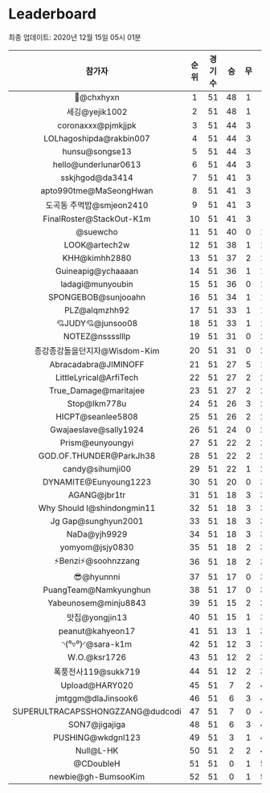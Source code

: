 # Leaderboard
최종 업데이트: 2020년 12월 15일 05시 01분




| 참가자 | 순위 | 경기수 | 승 | 무 | 패 | 승점 |
|:---:|:---:|:---:|:---:|:---:|:---:|:---:|
| 👑@chxhyxn | 1 | 51 | 48 | 1 | 2 | 145 |
| 세깅@yejik1002 | 2 | 51 | 48 | 1 | 2 | 145 |
| coronaxxx@pjmkjjpk | 3 | 51 | 44 | 3 | 4 | 135 |
| LOLhagoshipda@rakbin007 | 4 | 51 | 44 | 3 | 4 | 135 |
| hunsu@songse13 | 5 | 51 | 44 | 3 | 4 | 135 |
| hello@underlunar0613 | 6 | 51 | 44 | 3 | 4 | 135 |
| sskjhgod@da3414 | 7 | 51 | 41 | 3 | 7 | 126 |
| apto990tme@MaSeongHwan | 8 | 51 | 41 | 3 | 7 | 126 |
| 도곡동 주먹밥@smjeon2410 | 9 | 51 | 41 | 3 | 7 | 126 |
| FinalRoster@StackOut-K1m | 10 | 51 | 41 | 3 | 7 | 126 |
| @suewcho | 11 | 51 | 40 | 0 | 11 | 120 |
| LOOK@artech2w | 12 | 51 | 38 | 1 | 12 | 115 |
| KHH@kimhh2880 | 13 | 51 | 37 | 2 | 12 | 113 |
| Guineapig@ychaaaan | 14 | 51 | 36 | 1 | 14 | 109 |
| ladagi@munyoubin | 15 | 51 | 36 | 0 | 15 | 108 |
| SPONGEBOB@sunjooahn | 16 | 51 | 34 | 1 | 16 | 103 |
| PLZ@alqmzhh92 | 17 | 51 | 33 | 1 | 17 | 100 |
| 💘JUDY💘@junsoo08 | 18 | 51 | 33 | 1 | 17 | 100 |
| NOTEZ@nsssslllp | 19 | 51 | 31 | 0 | 20 | 93 |
| 종강종강돌을던지자@Wisdom-Kim | 20 | 51 | 31 | 0 | 20 | 93 |
| Abracadabra@JIMINOFF | 21 | 51 | 27 | 5 | 19 | 86 |
| LittleLyrical@ArfiTech | 22 | 51 | 27 | 2 | 22 | 83 |
| True_Damage@maritajee | 23 | 51 | 27 | 2 | 22 | 83 |
| Stop@lkm778u | 24 | 51 | 26 | 3 | 22 | 81 |
| HICPT@seanlee5808 | 25 | 51 | 26 | 2 | 23 | 80 |
| Gwajaeslave@sally1924 | 26 | 51 | 24 | 0 | 27 | 72 |
| Prism@eunyoungyi | 27 | 51 | 22 | 2 | 27 | 68 |
| GOD.OF.THUNDER@ParkJh38 | 28 | 51 | 22 | 2 | 27 | 68 |
| candy@sihumji00 | 29 | 51 | 22 | 1 | 28 | 67 |
| DYNAMITE@Eunyoung1223 | 30 | 51 | 20 | 0 | 31 | 60 |
| AGANG@jbr1tr | 31 | 51 | 18 | 3 | 30 | 57 |
| Why Should I@shindongmin11 | 32 | 51 | 18 | 3 | 30 | 57 |
| Jg Gap@sunghyun2001 | 33 | 51 | 18 | 3 | 30 | 57 |
| NaDa@yjh9929 | 34 | 51 | 18 | 3 | 30 | 57 |
| yomyom@jsjy0830 | 35 | 51 | 18 | 2 | 31 | 56 |
| ⚡Benzi⚡@soohnzzang | 36 | 51 | 18 | 2 | 31 | 56 |
| 😎@hyunnni | 37 | 51 | 17 | 0 | 34 | 51 |
| PuangTeam@Namkyunghun | 38 | 51 | 17 | 0 | 34 | 51 |
| Yabeunosem@minju8843 | 39 | 51 | 15 | 2 | 34 | 47 |
| 맛집@yongjin13 | 40 | 51 | 15 | 1 | 35 | 46 |
| peanut@kahyeon17 | 41 | 51 | 13 | 1 | 37 | 40 |
| ◝(⁰▿⁰)◜@sara-k1m | 42 | 51 | 12 | 3 | 36 | 39 |
| W.O.@ksr1726 | 43 | 51 | 12 | 2 | 37 | 38 |
| 폭풍전사119@sukk719 | 44 | 51 | 12 | 2 | 37 | 38 |
| Upload@HARY020 | 45 | 51 | 7 | 2 | 42 | 23 |
| jmtggm@dlaJinsook6 | 46 | 51 | 6 | 3 | 42 | 21 |
| SUPERULTRACAPSSHONGZZANG@dudcodi | 47 | 51 | 7 | 0 | 44 | 21 |
| SON7@jigajiga | 48 | 51 | 6 | 3 | 42 | 21 |
| PUSHING@wkdgnl123 | 49 | 51 | 3 | 1 | 47 | 10 |
| Null@L-HK | 50 | 51 | 2 | 2 | 47 | 8 |
| @CDoubleH | 51 | 51 | 0 | 1 | 50 | 1 |
| newbie@gh-BumsooKim | 52 | 51 | 0 | 1 | 50 | 1 |